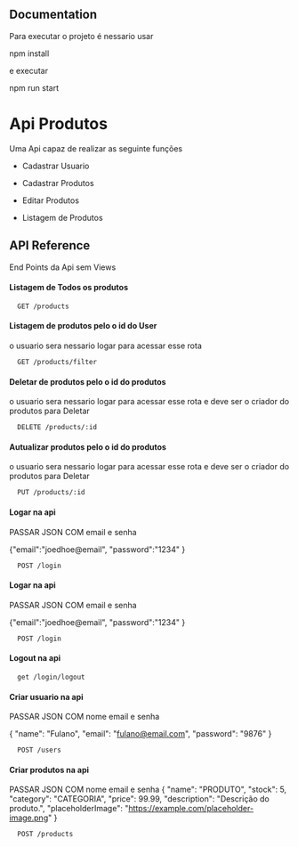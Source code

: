 
## Documentation

Para executar o projeto é nessario usar 

npm install

e executar 

npm run start



# Api Produtos 

Uma Api capaz de realizar as seguinte funções

- Cadastrar Usuario

- Cadastrar Produtos

- Editar Produtos 

- Listagem de Produtos

## API Reference
End Points da Api sem Views
#### Listagem de Todos os produtos
```http
  GET /products
```

#### Listagem de produtos pelo o id do User
o usuario sera nessario logar para acessar esse rota
```http
  GET /products/filter
```

#### Deletar de produtos pelo o id do produtos
o usuario sera nessario logar para acessar esse rota
e deve ser o criador do produtos para Deletar
```http
  DELETE /products/:id
```



#### Autualizar produtos pelo o id do produtos
o usuario sera nessario logar para acessar esse rota
e deve ser o criador do produtos para Deletar
```http
  PUT /products/:id
```

#### Logar na api 
PASSAR JSON COM email e senha

{"email":"joedhoe@email",
  "password":"1234"
}
```http
  POST /login
```


#### Logar na api 
PASSAR JSON COM email e senha

{"email":"joedhoe@email",
  "password":"1234"
}
```http
  POST /login
```

#### Logout na api 

```http
  get /login/logout
```

#### Criar usuario na api 
PASSAR JSON COM nome email e senha 

{
  "name": "Fulano",
  "email": "fulano@email.com",
  "password": "9876"
}
```http
  POST /users
```


#### Criar produtos na api 
PASSAR JSON COM nome email e senha 
{
  "name": "PRODUTO",
  "stock": 5,
  "category": "CATEGORIA",
  "price": 99.99,
  "description": "Descrição do produto.",
  "placeholderImage": "https://example.com/placeholder-image.png"
}
```http
  POST /products
```

